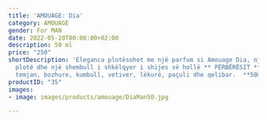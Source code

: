 ```yaml
---
title: 'AMOUAGE: Dia'
category: AMOUAGE
gender: For MAN
date: 2022-05-20T00:00:00+02:00
description: 50 ml
price: "250"
shortDescription: 'Eleganca plotësohet me një parfum si Amouage Dia, një  aromë e
  plotë dhe një shembull i shkëlqyer i shijes së hollë ** PËRBËRËSIT **: Kardamom,
  temjan, bozhure, kumbull, vetiver, lëkurë, paçuli dhe qelibar.  **50ml-EDP-MAN**'
productID: "35"
images:
- image: images/products/amouage/DiaMan50.jpg

---
```

